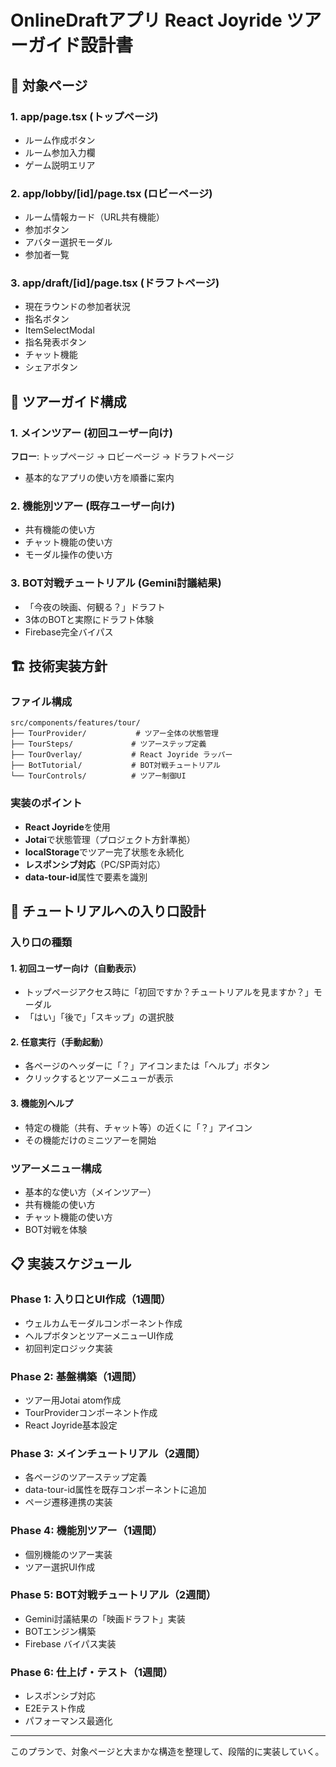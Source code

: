 # OnlineDraftアプリ React Joyride ツアーガイド設計書

## 🎯 対象ページ

### 1. **app/page.tsx (トップページ)**
- ルーム作成ボタン
- ルーム参加入力欄
- ゲーム説明エリア

### 2. **app/lobby/[id]/page.tsx (ロビーページ)**
- ルーム情報カード（URL共有機能）
- 参加ボタン
- アバター選択モーダル
- 参加者一覧

### 3. **app/draft/[id]/page.tsx (ドラフトページ)**
- 現在ラウンドの参加者状況
- 指名ボタン
- ItemSelectModal
- 指名発表ボタン
- チャット機能
- シェアボタン

## 🚀 ツアーガイド構成

### 1. **メインツアー** (初回ユーザー向け)
**フロー**: トップページ → ロビーページ → ドラフトページ
- 基本的なアプリの使い方を順番に案内

### 2. **機能別ツアー** (既存ユーザー向け)
- 共有機能の使い方
- チャット機能の使い方
- モーダル操作の使い方

### 3. **BOT対戦チュートリアル** (Gemini討議結果)
- 「今夜の映画、何観る？」ドラフト
- 3体のBOTと実際にドラフト体験
- Firebase完全バイパス

## 🏗️ 技術実装方針

### ファイル構成
```
src/components/features/tour/
├── TourProvider/           # ツアー全体の状態管理
├── TourSteps/             # ツアーステップ定義
├── TourOverlay/           # React Joyride ラッパー
├── BotTutorial/           # BOT対戦チュートリアル
└── TourControls/          # ツアー制御UI
```

### 実装のポイント
- **React Joyride**を使用
- **Jotai**で状態管理（プロジェクト方針準拠）
- **localStorage**でツアー完了状態を永続化
- **レスポンシブ対応**（PC/SP両対応）
- **data-tour-id**属性で要素を識別

## 🚪 チュートリアルへの入り口設計

### 入り口の種類

#### 1. **初回ユーザー向け（自動表示）**
- トップページアクセス時に「初回ですか？チュートリアルを見ますか？」モーダル
- 「はい」「後で」「スキップ」の選択肢

#### 2. **任意実行（手動起動）**
- 各ページのヘッダーに「？」アイコンまたは「ヘルプ」ボタン
- クリックするとツアーメニューが表示

#### 3. **機能別ヘルプ**
- 特定の機能（共有、チャット等）の近くに「？」アイコン
- その機能だけのミニツアーを開始

### ツアーメニュー構成
- 基本的な使い方（メインツアー）
- 共有機能の使い方
- チャット機能の使い方
- BOT対戦を体験

## 📋 実装スケジュール

### Phase 1: 入り口とUI作成（1週間）
- ウェルカムモーダルコンポーネント作成
- ヘルプボタンとツアーメニューUI作成
- 初回判定ロジック実装

### Phase 2: 基盤構築（1週間）
- ツアー用Jotai atom作成
- TourProviderコンポーネント作成
- React Joyride基本設定

### Phase 3: メインチュートリアル（2週間）
- 各ページのツアーステップ定義
- data-tour-id属性を既存コンポーネントに追加
- ページ遷移連携の実装

### Phase 4: 機能別ツアー（1週間）
- 個別機能のツアー実装
- ツアー選択UI作成

### Phase 5: BOT対戦チュートリアル（2週間）
- Gemini討議結果の「映画ドラフト」実装
- BOTエンジン構築
- Firebase バイパス実装

### Phase 6: 仕上げ・テスト（1週間）
- レスポンシブ対応
- E2Eテスト作成
- パフォーマンス最適化

---

このプランで、対象ページと大まかな構造を整理して、段階的に実装していく。